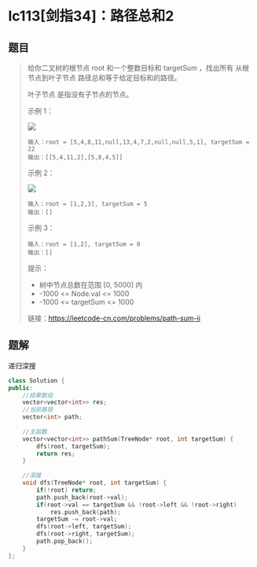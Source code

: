 # lc113[剑指34]：路径总和2

## 题目

> 给你二叉树的根节点 root 和一个整数目标和 targetSum ，找出所有 从根节点到叶子节点 路径总和等于给定目标和的路径。
>
> 叶子节点 是指没有子节点的节点。
>
>  
>
> 示例 1：
>
> ![](https://assets.leetcode.com/uploads/2021/01/18/pathsumii1.jpg)
>
> ```
> 输入：root = [5,4,8,11,null,13,4,7,2,null,null,5,1], targetSum = 22
> 输出：[[5,4,11,2],[5,8,4,5]]
> ```
>
> 示例 2：
>
> ![](https://assets.leetcode.com/uploads/2021/01/18/pathsum2.jpg)
>
> ```
> 输入：root = [1,2,3], targetSum = 5
> 输出：[]
> ```
>
> 示例 3：
>
> ```
> 输入：root = [1,2], targetSum = 0
> 输出：[]
> ```
>
> 
>
>
> 提示：
>
> - 树中节点总数在范围 [0, 5000] 内
> - -1000 <= Node.val <= 1000
> - -1000 <= targetSum <= 1000
>
> 
>
> 链接：https://leetcode-cn.com/problems/path-sum-ii

## 题解

递归深搜

```c++
class Solution {
public:
    //结果数组
    vector<vector<int>> res;
    //当前路径 
    vector<int> path;
	
    //主函数
    vector<vector<int>> pathSum(TreeNode* root, int targetSum) {
        dfs(root, targetSum);
        return res;
    }
	
    //深搜
    void dfs(TreeNode* root, int targetSum) {
        if(!root) return;
        path.push_back(root->val);
        if(root->val == targetSum && !root->left && !root->right)
            res.push_back(path);
        targetSum -= root->val;
        dfs(root->left, targetSum);
        dfs(root->right, targetSum);
        path.pop_back();
    }
};
```

